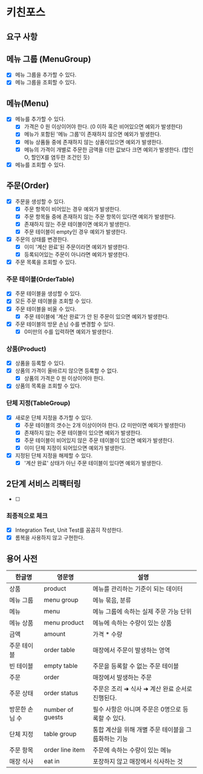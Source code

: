 # 키친포스

## 요구 사항

## 메뉴 그룹 (MenuGroup)
- [x] 메뉴 그룹을 추가할 수 있다.
- [x] 메뉴 그룹을 조회할 수 있다. 

## 메뉴(Menu)
- [x] 메뉴를 추가할 수 있다. 
  - [x] 가격은 0 원 이상이어야 한다. (0 이하 혹은 비어있으면 예외가 발생한다)
  - [x] 메뉴가 포함된 '메뉴 그룹'이 존재하지 않으면 예외가 발생한다. 
  - [x] 메뉴 상품들 중에 존재하지 않는 상품이있으면 예외가 발생한다.
  - [x] 메뉴의 가격이 개별로 주문한 금액을 더한 값보다 크면 예외가 발생한다. (할인O, 할인X를 염두한 조건인 듯)
- [x] 메뉴를 조회할 수 있다.

## 주문(Order)
- [x] 주문을 생성할 수 있다. 
  - [x] 주문 항목이 비어있는 경우 예외가 발생한다. 
  - [x] 주문 항목들 중에 존재하지 않는 주문 항목이 있다면 예외가 발생한다.
  - [x] 존재하지 않는 주문 테이블이면 예외가 발생한다.
  - [x] 주문 테이블이 empty인 경우 예외가 발생한다.
- [x] 주문의 상태를 변경한다. 
  - [x] 이미 '계산 완료'된 주문이라면 예외가 발생한다.
  - [x] 등록되어있는 주문이 아니라면 예외가 발생한다.
- [x] 주문 목록을 조회할 수 있다.

### 주문 테이블(OrderTable)
- [x] 주문 테이블을 생성할 수 있다. 
- [x] 모든 주문 테이블을 조회할 수 있다. 
- [x] 주문 테이블을 비울 수 있다. 
  - [x] 주문 테이블에 '계산 완료'가 안 된 주문이 있으면 예외가 발생한다.
- [x] 주문 테이블의 방문 손님 수를 변경할 수 있다. 
  - [x] 0미만의 수를 입력하면 예외가 발생한다. 

### 상품(Product)
- [x] 상품을 등록할 수 있다.
- [x] 상품의 가격이 올바르지 않으면 등록할 수 없다.
    - [x] 상품의 가격은 0 원 이상이어야 한다.
- [x] 상품의 목록을 조회할 수 있다.

### 단체 지정(TableGroup)
- [x] 새로운 단체 지정을 추가할 수 있다.
  - [x] 주문 테이블의 갯수는 2개 이상이어야 한다. (2 미만이면 예외가 발생한다)
  - [x] 존재하지 않는 주문 테이블이 있으면 예외가 발생한다. 
  - [x] 주문 테이블이 비어있지 않은 주문 테이블이 있으면 예외가 발생한다.  
  - [x] 이미 단체 지정이 되어있으면 예외가 발생한다.
- [x] 지정된 단체 지정을 해제할 수 있다. 
  - [x] '계산 완료' 상태가 아닌 주문 테이블이 있다면 예외가 발생한다.

## 2단계 서비스 리팩터링 

- [ ]


### 최종적으로 체크 
- [x] Integration Test, Unit Test를 꼼꼼히 작성한다.
- [x] 롬복을 사용하지 않고 구현한다.

## 용어 사전

| 한글명 | 영문명 | 설명 |
| --- | --- | --- |
| 상품 | product | 메뉴를 관리하는 기준이 되는 데이터 |
| 메뉴 그룹 | menu group | 메뉴 묶음, 분류 |
| 메뉴 | menu | 메뉴 그룹에 속하는 실제 주문 가능 단위 |
| 메뉴 상품 | menu product | 메뉴에 속하는 수량이 있는 상품 |
| 금액 | amount | 가격 * 수량 |
| 주문 테이블 | order table | 매장에서 주문이 발생하는 영역 |
| 빈 테이블 | empty table | 주문을 등록할 수 없는 주문 테이블 |
| 주문 | order | 매장에서 발생하는 주문 |
| 주문 상태 | order status | 주문은 조리 ➜ 식사 ➜ 계산 완료 순서로 진행된다. |
| 방문한 손님 수 | number of guests | 필수 사항은 아니며 주문은 0명으로 등록할 수 있다. |
| 단체 지정 | table group | 통합 계산을 위해 개별 주문 테이블을 그룹화하는 기능 |
| 주문 항목 | order line item | 주문에 속하는 수량이 있는 메뉴 |
| 매장 식사 | eat in | 포장하지 않고 매장에서 식사하는 것 |
